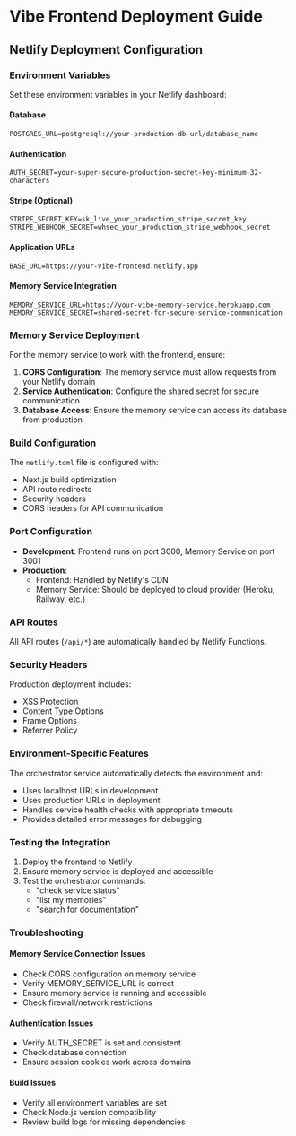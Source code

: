 # Vibe Frontend Deployment Guide

## Netlify Deployment Configuration

### Environment Variables

Set these environment variables in your Netlify dashboard:

#### Database
```
POSTGRES_URL=postgresql://your-production-db-url/database_name
```

#### Authentication
```
AUTH_SECRET=your-super-secure-production-secret-key-minimum-32-characters
```

#### Stripe (Optional)
```
STRIPE_SECRET_KEY=sk_live_your_production_stripe_secret_key
STRIPE_WEBHOOK_SECRET=whsec_your_production_stripe_webhook_secret
```

#### Application URLs
```
BASE_URL=https://your-vibe-frontend.netlify.app
```

#### Memory Service Integration
```
MEMORY_SERVICE_URL=https://your-vibe-memory-service.herokuapp.com
MEMORY_SERVICE_SECRET=shared-secret-for-secure-service-communication
```

### Memory Service Deployment

For the memory service to work with the frontend, ensure:

1. **CORS Configuration**: The memory service must allow requests from your Netlify domain
2. **Service Authentication**: Configure the shared secret for secure communication
3. **Database Access**: Ensure the memory service can access its database from production

### Build Configuration

The `netlify.toml` file is configured with:
- Next.js build optimization
- API route redirects
- Security headers
- CORS headers for API communication

### Port Configuration

- **Development**: Frontend runs on port 3000, Memory Service on port 3001
- **Production**: 
  - Frontend: Handled by Netlify's CDN
  - Memory Service: Should be deployed to cloud provider (Heroku, Railway, etc.)

### API Routes

All API routes (`/api/*`) are automatically handled by Netlify Functions.

### Security Headers

Production deployment includes:
- XSS Protection
- Content Type Options
- Frame Options
- Referrer Policy

### Environment-Specific Features

The orchestrator service automatically detects the environment and:
- Uses localhost URLs in development
- Uses production URLs in deployment
- Handles service health checks with appropriate timeouts
- Provides detailed error messages for debugging

### Testing the Integration

1. Deploy the frontend to Netlify
2. Ensure memory service is deployed and accessible
3. Test the orchestrator commands:
   - "check service status"
   - "list my memories"
   - "search for documentation"

### Troubleshooting

#### Memory Service Connection Issues
- Check CORS configuration on memory service
- Verify MEMORY_SERVICE_URL is correct
- Ensure memory service is running and accessible
- Check firewall/network restrictions

#### Authentication Issues
- Verify AUTH_SECRET is set and consistent
- Check database connection
- Ensure session cookies work across domains

#### Build Issues
- Verify all environment variables are set
- Check Node.js version compatibility
- Review build logs for missing dependencies